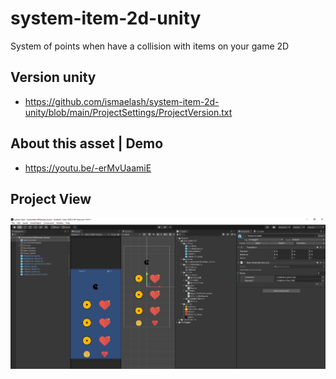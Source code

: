 # system-item-2d-unity
System of points when have a collision with items on your game 2D

## Version unity
- https://github.com/ismaelash/system-item-2d-unity/blob/main/ProjectSettings/ProjectVersion.txt

## About this asset | Demo
- https://youtu.be/-erMvUaamiE

## Project View
![Unity view](https://raw.githubusercontent.com/ismaelash/system-item-2d-unity/main/Demo/General.png)
